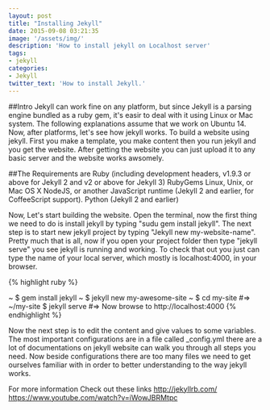 ```yaml
---
layout: post
title: "Installing Jekyll"
date: 2015-09-08 03:21:35
image: '/assets/img/'
description: 'How to install jekyll on Localhost server'
tags:
- jekyll
categories:
- Jekyll 
twitter_text: 'How to install Jekyll.'
---
```


##Intro
Jekyll can work fine on any platform, but since Jekyll is a parsing engine bundled as a ruby gem, it's easir to deal with it using Linux or Mac system. The following explanations assume that we work on Ubuntu 14. Now, after platforms, let's see how jekyll works. 
To build a website using jekyll. First you make a template, you make content then you run jekyll and you get the website. After getting the website you can just upload it to any basic server and the website works awsomely. 

##The Requirements are
Ruby (including development headers, v1.9.3 or above for Jekyll 2 and v2 or above for Jekyll 3)
RubyGems
Linux, Unix, or Mac OS X
NodeJS, or another JavaScript runtime (Jekyll 2 and earlier, for CoffeeScript support).
Python (Jekyll 2 and earlier)

Now, Let's start building the website. Open the terminal, now the first thing we need to do is install jekyll by typing "sudu gem install jekyll". The next step is to start new jekyll project by typing "Jekyll new my-website-name". Pretty much that is all, now if you open your project folder then type "jekyll serve" you see jekyll is running and working. To check that out you just can type the name of your local server, which mostly is localhost:4000, in your browser.


{% highlight ruby %}

~ $ gem install jekyll
~ $ jekyll new my-awesome-site
~ $ cd my-site
#=> ~/my-site $ jekyll serve
#=> Now browse to http://localhost:4000 
{% endhighlight %}

Now the next step is to edit the content and give values to some variables. The most important configurations are in a file called _config.yml
there are a lot of documentations on jekyll website can walk you through all steps you need. Now beside configurations there are too many files we need to get ourselves familiar with in order to better understanding to the way jekyll works. 


For more information Check out these links 
http://jekyllrb.com/
https://www.youtube.com/watch?v=iWowJBRMtpc


[jekyll-gh]: https://github.com/Web-Development
[jekyll]:    http://jekyllrb.com